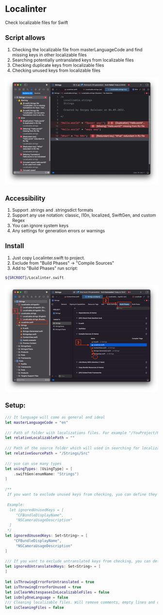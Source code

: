 # Localinter

Check localizable files for Swift

## Script allows

 1. Checking the localizable file from masterLanguageCode and find missing keys in other localizable files
 2. Searching potentially untranslated keys from localizable files
 3. Checking duplicate keys from localizable files
 4. Checking unused keys from localizable files

![](Screens/3.png)

## Accessibility

1. Support .strings and .stringsdict formats
2. Support any use notation: classic, l10n, localized, SwiftGen, and custom Regex
3. You can ignore system keys
4. Any settings for generation errors or warnings

## Install

1. Just copy Localinter.swift to project.
2. Exclude from "Build Phases" -> "Compile Sources"
3. Add to "Build Phases" run script:
```bash
${SRCROOT}/Localinter.swift
```
![](Screens/1.png)

## Setup:

```swift
/// It language will come as general and ideal
let masterLanguageCode = "en"

/// Path of folder with localizations files. For example "/YouProject/Resources/Languages"
let relativeLocalizablePath = ""

/// Path of the source folder which will used in searching for localization keys you actually use in your project. For Example "/YouProject/Source"
let relativeSourcePath = "/Strings/Src"

/// yuo can use many types
let usingTypes: [UsingType] = [
    .swiftGen(enumName: "Strings")
]

/**
 If you want to exclude unused keys from checking, yuo can define they this

 Example:
  let ignoredUnusedKeys = [
     "CFBundleDisplayName",
     "NSCameraUsageDescription"
  ]
 */
let ignoredUnusedKeys: Set<String> = [
	"CFBundleDisplayName",
     "NSCameraUsageDescription"
]

/// If you want to exclude untranslated keys from checking, you can define they this
let ignoredUntranslatedKeys: Set<String> = [
]

let isThrowingErrorForUntranslated = true
let isThrowingErrorForUnused = true
let isClearWhitespasesInLocalizableFiles = false
let isOnlyOneLanguage = false
/// Cleaning localizable files. Will remove comments, empty lines and order your keys by alphabetical.
let isCleaningFiles = false
```
